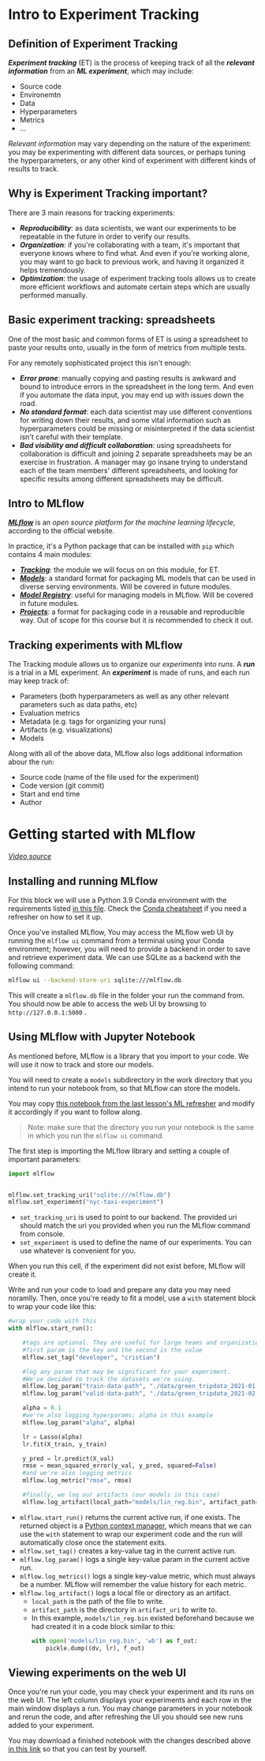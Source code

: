 # Intro to Experiment Tracking

## Definition of Experiment Tracking

***Experiment tracking*** (ET) is the process of keeping track of all the ***relevant information*** from an ***ML experiment***, which may include:
* Source code
* Environemtn
* Data
* Hyperparameters
* Metrics
* ...

_Relevant information_ may vary depending on the nature of the experiment: you may be experimenting with different data sources, or perhaps tuning the hyperparameters, or any other kind of experiment with different kinds of results to track.

## Why is Experiment Tracking important?

There are 3 main reasons for tracking experiments:
* ***Reproducibility***: as data scientists, we want our experiments to be repeatable in the future in order to verify our results.
* ***Organization***: if you're collaborating with a team, it's important that everyone knows where to find what. And even if you're working alone, you may want to go back to previous work, and having it organized it helps tremendously.
* ***Optimization***: the usage of experiment tracking tools allows us to create more efficient workflows and automate certain steps which are usually performed manually.

## Basic experiment tracking: spreadsheets

One of the most basic and common forms of ET is using a spreadsheet to paste your results onto, usually in the form of metrics from multiple tests.

For any remotely sophisticated project this isn't enough:
* ***Error prone***: manually copying and pasting results is awkward and bound to introduce errors in the spreadsheet in the long term. And even if you automate the data input, you may end up with issues down the road.
* ***No standard format***: each data scientist may use different conventions for writing down their results, and some vital information such as hyperparameters could be missing or misinterpreted if the data scientist isn't careful with their template.
* ***Bad visibility and difficult collaboration***: using spreadsheets for collaboration is difficult and joining 2 separate spreadsheets may be an exercise in frustration. A manager may go insane trying to understand each of the team members' different spreadsheets, and looking for specific results among different spreadsheets may be difficult.

## Intro to MLflow

***[MLflow](https://mlflow.org/)*** is an _open source platform for the machine learning lifecycle_, according to the official website.

In practice, it's a Python package that can be installed with `pip` which contains 4 main modules:
* ***[Tracking](https://mlflow.org/docs/latest/tracking.html)***: the module we will focus on on this module, for ET.
* ***[Models](https://mlflow.org/docs/latest/models.html)***: a standard format for packaging ML models that can be used in diverse serving environments. Will be covered in future modules.
* ***[Model Registry](https://mlflow.org/docs/latest/model-registry.html)***: useful for managing models in MLflow. Will be covered in future modules.
* ***[Projects](https://mlflow.org/docs/latest/projects.html)***: a format for packaging code in a reusable and reproducible way. Out of scope for this course but it is recommended to check it out.

## Tracking experiments with MLflow

The Tracking module allows us to organize our _experiments_ into _runs_. A ***run*** is a trial in a ML experiment. An ***experiment*** is made of runs, and each run may keep track of:
* Parameters (both hyperparameters as well as any other relevant parameters such as data paths, etc)
* Evaluation metrics
* Metadata (e.g. tags for organizing your runs)
* Artifacts (e.g. visualizations)
* Models

Along with all of the above data, MLflow also logs additional information abour the run:
* Source code (name of the file used for the experiment)
* Code version (git commit)
* Start and end time
* Author

# Getting started with MLflow

_[Video source](https://www.youtube.com/watch?v=cESCQE9J3ZE&list=PL3MmuxUbc_hIUISrluw_A7wDSmfOhErJK&index=12)_

## Installing and running MLflow

For this block we will use a Python 3.9 Conda environment with the requirements listed [in this file](../2_experiment/requirements.txt). Check the [Conda cheatsheet](https://gist.github.com/ziritrion/8024025672ea92b8bdeb320d6015aa0d) if you need a refresher on how to set it up.

Once you've installed MLflow, You may access the MLflow web UI by running the  `mlflow ui` command from a terminal using your Conda environment; however, you will need to provide a backend in order to save and retrieve experiment data. We can use SQLite as a backend with the following command:

```bash
mlflow ui --backend-store-uri sqlite:///mlflow.db
```

This will create a `mlflow.db` file in the folder your run the command from. You should now be able to access the web UI by browsing to `http://127.0.0.1:5000` .

## Using MLflow with Jupyter Notebook

As mentioned before, MLflow is a library that you import to your code. We will use it now to track and store our models.

You will need to create a `models` subdirectory in the work directory that you intend to run your notebook from, so that MLflow can store the models.

You may copy [this notebook from the last lesson's ML refresher](https://github.com/DataTalksClub/mlops-zoomcamp/blob/main/01-intro/duration-prediction.ipynb) and modify it accordingly if you want to follow along.

>Note: make sure that the directory you run your notebook is the same in which you run the `mlflow ui` command.

The first step is importing the MLflow library and setting a couple of important parameters:

```python
import mlflow


mlflow.set_tracking_uri("sqlite:///mlflow.db")
mlflow.set_experiment("nyc-taxi-experiment")
```
* `set_tracking_uri` is used to point to our backend. The provided uri should match the uri you provided when you run the MLflow command from console.
* `set_experiment` is used to define the name of our experiments. You can use whatever is convenient for you.

When you run this cell, if the experiment did not exist before, MLflow will create it.

Write and run your code to load and prepare any data you may need noramlly. Then, once you're ready to fit a model, use a `with` statement block to wrap your code like this:

```python
#wrap your code with this
with mlflow.start_run():

    #tags are optional. They are useful for large teams and organization purposes
    #first param is the key and the second is the value
    mlflow.set_tag("developer", "cristian")

    #log any param that may be significant for your experiment.
    #We've decided to track the datasets we're using.
    mlflow.log_param("train-data-path", "./data/green_tripdata_2021-01.csv")
    mlflow.log_param("valid-data-path", "./data/green_tripdata_2021-02.csv")

    alpha = 0.1
    #we're also logging hyperparams; alpha in this example
    mlflow.log_param("alpha", alpha)

    lr = Lasso(alpha)
    lr.fit(X_train, y_train)

    y_pred = lr.predict(X_val)
    rmse = mean_squared_error(y_val, y_pred, squared=False)
    #and we're also logging metrics
    mlflow.log_metric("rmse", rmse)

    #finally, we log our artifacts (our models in this case)
    mlflow.log_artifact(local_path="models/lin_reg.bin", artifact_path="models_pickle")
```
* `mlflow.start_run()` returns the current active run, if one exists. The returned object is a [Python context manager](https://docs.python.org/2.5/whatsnew/pep-343.html), which means that we can use the `with` statement to wrap our experiment code and the run will automatically close once the statement exits.
* `mlflow.set_tag()` creates a key-value tag in the current active run.
* `mlflow.log_param()` logs a single key-value param in the current active run.
* `mlflow.log_metrics()` logs a single key-value metric, which must always be a number. MLflow will remember the value history for each metric.
* `mlflow.log_artifact()` logs a local file or directory as an artifact.
    * `local_path` is the path of the file to write.
    * `artifact_path` is the directory in `artifact_uri` to write to.
    * In this example, `models/lin_reg.bin` existed beforehand because we had created it in a code block similar to this:
        ```python
        with open('models/lin_reg.bin', 'wb') as f_out:
            pickle.dump((dv, lr), f_out)
        ```

## Viewing experiments on the web UI

Once you're run your code, you may check your experiment and its runs on the web UI. The left column displays your experiments and each row in the main window displays a run. You may change parameters in your notebook and rerun the code, and after refreshing the UI you should see new runs added to your experiment.

You may download a finished notebook with the changes described above [in this link](../2_experiment/duration-prediction_1.ipynb) so that you can test by yourself.